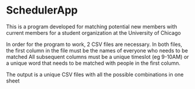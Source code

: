 # SchedulerApp

This is a program developed for matching potential new members with current members for a student organization at the University of Chicago

In order for the program to work, 2 CSV files are necessary. In both files, the first column in the file must be the names of everyone who needs to be matched
All subsequent columns must be a unique timeslot (eg 9-10AM) or a unique word that needs to be matched with people in the first column. 

The output is a unique CSV files with all the possible combinations in one sheet
